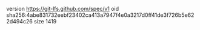 version https://git-lfs.github.com/spec/v1
oid sha256:4abe831732eebf23402ca413a7947f4e0a3217d0ff41de3f726b5e622d494c26
size 1419
